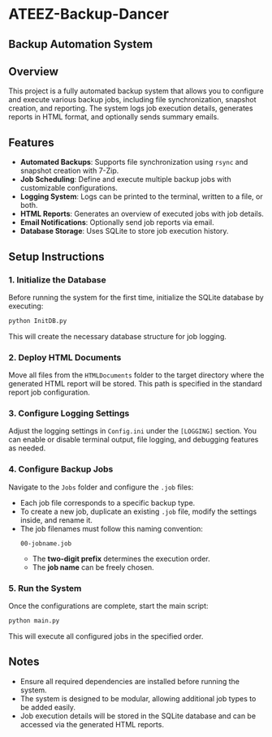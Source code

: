 # ATEEZ-Backup-Dancer

## Backup Automation System
## Overview
This project is a fully automated backup system that allows you to configure and execute various backup jobs, including file synchronization, snapshot creation, and reporting. The system logs job execution details, generates reports in HTML format, and optionally sends summary emails.

## Features
- **Automated Backups**: Supports file synchronization using `rsync` and snapshot creation with 7-Zip.
- **Job Scheduling**: Define and execute multiple backup jobs with customizable configurations.
- **Logging System**: Logs can be printed to the terminal, written to a file, or both.
- **HTML Reports**: Generates an overview of executed jobs with job details.
- **Email Notifications**: Optionally send job reports via email.
- **Database Storage**: Uses SQLite to store job execution history.

## Setup Instructions
### 1. Initialize the Database
Before running the system for the first time, initialize the SQLite database by executing:
```bash
python InitDB.py
```
This will create the necessary database structure for job logging.

### 2. Deploy HTML Documents
Move all files from the `HTMLDocuments` folder to the target directory where the generated HTML report will be stored. This path is specified in the standard report job configuration.

### 3. Configure Logging Settings
Adjust the logging settings in `Config.ini` under the `[LOGGING]` section. You can enable or disable terminal output, file logging, and debugging features as needed.

### 4. Configure Backup Jobs
Navigate to the `Jobs` folder and configure the `.job` files:
- Each job file corresponds to a specific backup type.
- To create a new job, duplicate an existing `.job` file, modify the settings inside, and rename it.
- The job filenames must follow this naming convention:
  ```
  00-jobname.job
  ```
    - The **two-digit prefix** determines the execution order.
    - The **job name** can be freely chosen.

### 5. Run the System
Once the configurations are complete, start the main script:
```bash
python main.py
```
This will execute all configured jobs in the specified order.

## Notes
- Ensure all required dependencies are installed before running the system.
- The system is designed to be modular, allowing additional job types to be added easily.
- Job execution details will be stored in the SQLite database and can be accessed via the generated HTML reports.